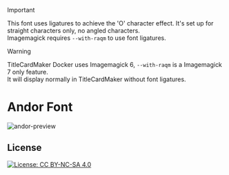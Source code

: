 > [!IMPORTANT]
> This font uses ligatures to achieve the 'O' character effect. It's set up for straight characters only, no angled characters.<br>
> Imagemagick requires `--with-raqm` to use font ligatures.

> [!WARNING]
> TitleCardMaker Docker uses Imagemagick 6, `--with-raqm` is a Imagemagick 7 only feature.<br>
> It will display normally in TitleCardMaker without font ligatures.
# Andor Font
![andor-preview](https://github.com/user-attachments/assets/f4e0827b-4845-42b2-b162-6a3a9c5ec38a)

## License
[![License: CC BY-NC-SA 4.0](https://img.shields.io/badge/License-CC_BY--NC--SA_4.0-lightgrey.svg)](https://creativecommons.org/licenses/by-nc-sa/4.0/)  
